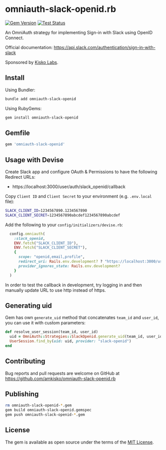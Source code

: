 # omniauth-slack-openid.rb

[![Gem Version](https://badge.fury.io/rb/omniauth-slack-openid.svg)](https://badge.fury.io/rb/omniauth-slack-openid) [![Test Status](https://github.com/amkisko/omniauth-slack-openid.rb/actions/workflows/test.yml/badge.svg)](https://github.com/amkisko/omniauth-slack-openid.rb/actions/workflows/test.yml)

An OmniAuth strategy for implementing Sign-in with Slack using OpenID Connect.

Official documentation: https://api.slack.com/authentication/sign-in-with-slack

Sponsored by [Kisko Labs](https://www.kiskolabs.com).

## Install

Using Bundler:
```sh
bundle add omniauth-slack-openid
```

Using RubyGems:
```sh
gem install omniauth-slack-openid
```

## Gemfile

```ruby
gem 'omniauth-slack-openid'
```

## Usage with Devise

Create Slack app and configure OAuth & Permissions to have the following Redirect URLs:
- https://localhost:3000/user/auth/slack_openid/callback

Copy `Client ID` and `Client Secret` to your environment (e.g. `.env.local` file):
```sh
SLACK_CLIENT_ID=1234567890.1234567890
SLACK_CLIENT_SECRET=1234567890abcdef1234567890abcdef
```

Add the following to your `config/initializers/devise.rb`:

```ruby
  config.omniauth(
    :slack_openid,
    ENV.fetch("SLACK_CLIENT_ID"),
    ENV.fetch("SLACK_CLIENT_SECRET"),
    {
      scope: "openid,email,profile",
      redirect_uri: Rails.env.development? ? "https://localhost:3000/user/auth/slack_openid/callback" : nil,
      provider_ignores_state: Rails.env.development?
    }
  )
```

In order to test the callback in development, try logging in and then manually update URL to use http instead of https.

## Generating uid

Gem has own `generate_uid` method that concatenates `team_id` and `user_id`, you can use it with custom parameters:

```ruby
def resolve_user_session(team_id, user_id)
  uid = OmniAuth::Strategies::SlackOpenid.generate_uid(team_id, user_id)
  UserSession.find_by(uid: uid, provider: "slack-openid")
end
```

## Contributing

Bug reports and pull requests are welcome on GitHub at https://github.com/amkisko/omniauth-slack-openid.rb

## Publishing

```sh
rm omniauth-slack-openid-*.gem
gem build omniauth-slack-openid.gemspec
gem push omniauth-slack-openid-*.gem
```

## License

The gem is available as open source under the terms of the [MIT License](https://opensource.org/licenses/MIT).

